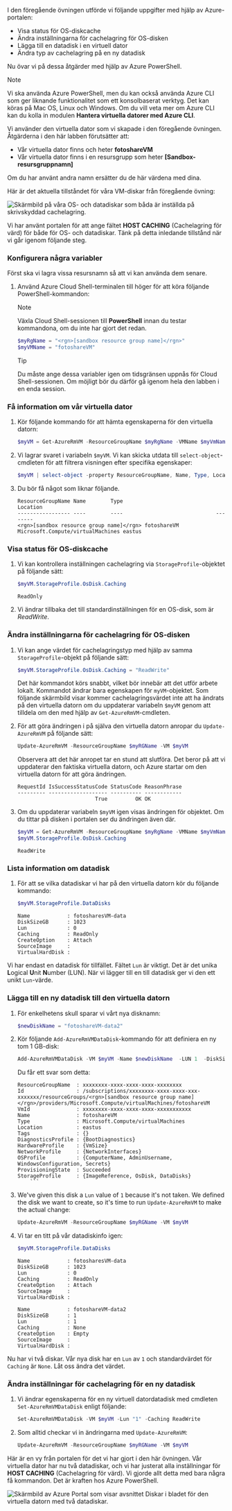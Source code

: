 I den föregående övningen utförde vi följande uppgifter med hjälp av Azure-portalen:

- Visa status för OS-diskcache
- Ändra inställningarna för cachelagring för OS-disken
- Lägga till en datadisk i en virtuell dator
- Ändra typ av cachelagring på en ny datadisk

Nu övar vi på dessa åtgärder med hjälp av Azure PowerShell. 

> [!NOTE]
> Vi ska använda Azure PowerShell, men du kan också använda Azure CLI som ger liknande funktionalitet som ett konsolbaserat verktyg. Det kan köras på Mac OS, Linux och Windows. Om du vill veta mer om Azure CLI kan du kolla in modulen **Hantera virtuella datorer med Azure CLI**.

Vi använder den virtuella dator som vi skapade i den föregående övningen. Åtgärderna i den här labben förutsätter att:

- Vår virtuella dator finns och heter **fotoshareVM**
- Vår virtuella dator finns i en resursgrupp som heter **<rgn>[Sandbox-resursgruppnamn]</rgn>**

Om du har använt andra namn ersätter du de här värdena med dina.

Här är det aktuella tillståndet för våra VM-diskar från föregående övning:

![Skärmbild på våra OS- och datadiskar som båda är inställda på skrivskyddad cachelagring.](../media/disks-final-config-portal.PNG)

Vi har använt portalen för att ange fältet **HOST CACHING** (Cachelagring för värd) för både för OS- och datadiskar. Tänk på detta inledande tillstånd när vi går igenom följande steg.

### <a name="set-up-some-variables"></a>Konfigurera några variabler

Först ska vi lagra vissa resursnamn så att vi kan använda dem senare.

1. Använd Azure Cloud Shell-terminalen till höger för att köra följande PowerShell-kommandon:

    > [!NOTE]
    > Växla Cloud Shell-sessionen till **PowerShell** innan du testar kommandona, om du inte har gjort det redan.
    
    ```powershell
    $myRgName = "<rgn>[sandbox resource group name]</rgn>"
    $myVMName = "fotoshareVM"
    ```
    
    > [!TIP]
    > Du måste ange dessa variabler igen om tidsgränsen uppnås för Cloud Shell-sessionen. Om möjligt bör du därför gå igenom hela den labben i en enda session.
    
### <a name="get-info-about-our-vm"></a>Få information om vår virtuella dator

1. Kör följande kommando för att hämta egenskaperna för den virtuella datorn:

    ```powershell
    $myVM = Get-AzureRmVM -ResourceGroupName $myRgName -VMName $myVmName
    ```
    
1. Vi lagrar svaret i variabeln `$myVM`. Vi kan skicka utdata till `select-object`-cmdleten för att filtrera visningen efter specifika egenskaper:

    ```powershell
    $myVM | select-object -property ResourceGroupName, Name, Type, Location
    ```
    
1. Du bör få något som liknar följande.

    ```output
    ResourceGroupName Name        Type                              Location
    ----------------- ----        ----                              --------
    <rgn>[sandbox resource group name]</rgn> fotoshareVM Microsoft.Compute/virtualMachines eastus
    ```
    
### <a name="view-os-disk-cache-status"></a>Visa status för OS-diskcache

1. Vi kan kontrollera inställningen cachelagring via `StorageProfile`-objektet på följande sätt:

    ```powershell
    $myVM.StorageProfile.OsDisk.Caching
    ```

    ```output
    ReadOnly
    ```
   
1. Vi ändrar tillbaka det till standardinställningen för en OS-disk, som är _ReadWrite_.

### <a name="change-the-cache-settings-of-the-os-disk"></a>Ändra inställningarna för cachelagring för OS-disken

1. Vi kan ange värdet för cachelagringstyp med hjälp av samma `StorageProfile`-objekt på följande sätt:

    ```powershell
    $myVM.StorageProfile.OsDisk.Caching = "ReadWrite"
    ```
    
    Det här kommandot körs snabbt, vilket bör innebär att det utför arbete lokalt. Kommandot ändrar bara egenskapen för `myVM`-objektet. Som följande skärmbild visar kommer cachelagringsvärdet inte att ha ändrats på den virtuella datorn om du uppdaterar variabeln `$myVM` genom att tilldela om den med hjälp av `Get-AzureRmVM`-cmdleten.

1. För att göra ändringen i på själva den virtuella datorn anropar du `Update-AzureRmVM` på följande sätt:

    ```powershell
    Update-AzureRmVM -ResourceGroupName $myRGName -VM $myVM
    ```
    
    Observera att det här anropet tar en stund att slutföra. Det beror på att vi uppdaterar den faktiska virtuella datorn, och Azure startar om den virtuella datorn för att göra ändringen.

    ```output
    RequestId IsSuccessStatusCode StatusCode ReasonPhrase
    --------- ------------------- ---------- ------------
                             True         OK OK
    ```
    
1. Om du uppdaterar variabeln `$myVM` igen visas ändringen för objektet. Om du tittar på disken i portalen ser du ändringen även där. 

    ```powershell
    $myVM = Get-AzureRmVM -ResourceGroupName $myRgName -VMName $myVmName
    $myVM.StorageProfile.OsDisk.Caching
    ```
    
    ```output
    ReadWrite
    ```
    
### <a name="list-data-disk-info"></a>Lista information om datadisk

1. För att se vilka datadiskar vi har på den virtuella datorn kör du följande kommando:

    ```powershell
    $myVM.StorageProfile.DataDisks
    ```
    
    ```output
    Name            : fotosharesVM-data
    DiskSizeGB      : 1023
    Lun             : 0
    Caching         : ReadOnly
    CreateOption    : Attach
    SourceImage     :
    VirtualHardDisk :
    ```
    
Vi har endast en datadisk för tillfället. Fältet `Lun` är viktigt. Det är det unika **L**ogical **U**nit **N**umber (LUN). När vi lägger till en till datadisk ger vi den ett unikt `Lun`-värde.

### <a name="add-a-new-data-disk-to-our-vm"></a>Lägga till en ny datadisk till den virtuella datorn

1. För enkelhetens skull sparar vi vårt nya disknamn:

    ```powershell
    $newDiskName = "fotoshareVM-data2"
    ```
    
1. Kör följande `Add-AzureRmVMDataDisk`-kommando för att definiera en ny tom 1 GB-disk:

    ```powershell
    Add-AzureRmVMDataDisk -VM $myVM -Name $newDiskName  -LUN 1  -DiskSizeinGB 1 -CreateOption Empty
    ```
    Du får ett svar som detta:

    ```output
    ResourceGroupName  : xxxxxxxx-xxxx-xxxx-xxxx-xxxxxxxx
    Id                 : /subscriptions/xxxxxxxx-xxxx-xxxx-xxx-xxxxxxx/resourceGroups/<rgn>[sandbox resource group name]</rgn>/providers/Microsoft.Compute/virtualMachines/fotoshareVM
    VmId               : xxxxxxxx-xxxx-xxxx-xxxx-xxxxxxxxxxx
    Name               : fotoshareVM
    Type               : Microsoft.Compute/virtualMachines
    Location           : eastus
    Tags               : {}
    DiagnosticsProfile : {BootDiagnostics}
    HardwareProfile    : {VmSize}
    NetworkProfile     : {NetworkInterfaces}
    OSProfile          : {ComputerName, AdminUsername, WindowsConfiguration, Secrets}
    ProvisioningState  : Succeeded
    StorageProfile     : {ImageReference, OsDisk, DataDisks}
        ```
    
1. We've given this disk a `Lun` value of `1` because it's not taken. We defined the disk we want to create, so it's time to run `Update-AzureRmVM` to make the actual change:

    ```powershell
    Update-AzureRmVM -ResourceGroupName $myRGName -VM $myVM
    ```
    
1. Vi tar en titt på vår datadiskinfo igen:

    ```powershell
    $myVM.StorageProfile.DataDisks
    ```
    
    ```output
    Name            : fotosharesVM-data
    DiskSizeGB      : 1023
    Lun             : 0
    Caching         : ReadOnly
    CreateOption    : Attach
    SourceImage     :
    VirtualHardDisk :
    
    Name            : fotoshareVM-data2
    DiskSizeGB      : 1
    Lun             : 1
    Caching         : None
    CreateOption    : Empty
    SourceImage     :
    VirtualHardDisk :
    ```

Nu har vi två diskar. Vår nya disk har en `Lun` av `1` och standardvärdet för `Caching` är `None`. Låt oss ändra det värdet.

### <a name="change-cache-settings-of-new-data-disk"></a>Ändra inställningar för cachelagring för en ny datadisk

1. Vi ändrar egenskaperna för en ny virtuell datordatadisk med cmdleten `Set-AzureRmVMDataDisk` enligt följande:

    ```powershell
    Set-AzureRmVMDataDisk -VM $myVM -Lun "1" -Caching ReadWrite
    ```
    
1. Som alltid checkar vi in ändringarna med `Update-AzureRmVM`:

    ```powershell
    Update-AzureRmVM -ResourceGroupName $myRGName -VM $myVM
    ```
    
Här är en vy från portalen för det vi har gjort i den här övningen. Vår virtuella dator har nu två datadiskar, och vi har justerat alla inställningar för **HOST CACHING** (Cachelagring för värd). Vi gjorde allt detta med bara några få kommandon. Det är kraften hos Azure PowerShell.

![Skärmbild av Azure Portal som visar avsnittet Diskar i bladet för den virtuella datorn med två datadiskar.](../media/disks-final-config-portal2.png)
